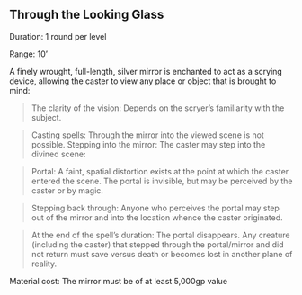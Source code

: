 ## Through the Looking Glass                         

Duration: 1 round per level

Range: 10’

A finely wrought, full-length, silver mirror is enchanted to act as a scrying device, allowing the caster to view any place or object that is brought to mind:

> The clarity of the vision: Depends on the scryer’s familiarity with the subject.

> Casting spells: Through the mirror into the viewed scene is not possible. Stepping into the mirror: The caster may step into the divined scene:

> Portal: A faint, spatial distortion exists at the point at which the caster entered the scene. The portal is invisible, but may be perceived by the caster or by magic.

> Stepping back through: Anyone who perceives the portal may step out of the mirror and into the location whence the caster originated.

> At the end of the spell’s duration: The portal disappears. Any creature (including the caster) that stepped through the portal/mirror and did not return must save versus death or becomes lost in another plane of reality.

Material cost: The mirror must be of at least 5,000gp value
